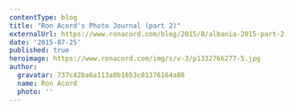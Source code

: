 ```yaml
---
contentType: blog
title: "Ron Acord's Photo Journal (part 2)"
externalUrl: https://www.ronacord.com/blog/2015/8/albania-2015-part-2
date: '2015-07-25'
published: true
heroimage: https://www.ronacord.com/img/s/v-3/p1332766277-5.jpg
author:
  gravatar: 737c42ba6a113a0b1653c01376164a80
  name: Ron Acord
  photo: ''
---
```

